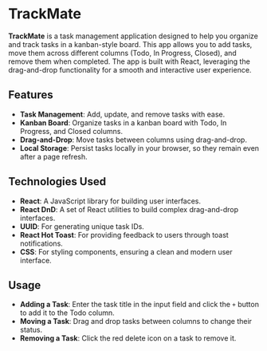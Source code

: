 # TrackMate

**TrackMate** is a task management application designed to help you organize and track tasks in a kanban-style board. This app allows you to add tasks, move them across different columns (Todo, In Progress, Closed), and remove them when completed. The app is built with React, leveraging the drag-and-drop functionality for a smooth and interactive user experience.

## Features

- **Task Management**: Add, update, and remove tasks with ease.
- **Kanban Board**: Organize tasks in a kanban board with Todo, In Progress, and Closed columns.
- **Drag-and-Drop**: Move tasks between columns using drag-and-drop.
- **Local Storage**: Persist tasks locally in your browser, so they remain even after a page refresh.

## Technologies Used

- **React**: A JavaScript library for building user interfaces.
- **React DnD**: A set of React utilities to build complex drag-and-drop interfaces.
- **UUID**: For generating unique task IDs.
- **React Hot Toast**: For providing feedback to users through toast notifications.
- **CSS**: For styling components, ensuring a clean and modern user interface.

## Usage

- **Adding a Task**: Enter the task title in the input field and click the `+` button to add it to the Todo column.
- **Moving a Task**: Drag and drop tasks between columns to change their status.
- **Removing a Task**: Click the red delete icon on a task to remove it.
